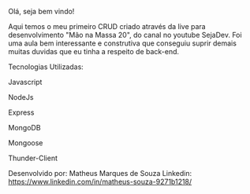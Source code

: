 Olá, seja bem vindo!

Aqui temos o meu primeiro CRUD criado através da live para desenvolvimento "Mão na Massa 20", do canal no youtube SejaDev. Foi uma aula bem interessante e construtiva que conseguiu suprir demais muitas duvidas que eu tinha a respeito de back-end. 

Tecnologias Utilizadas:

Javascript

NodeJs

Express

MongoDB

Mongoose

Thunder-Client

Desenvolvido por: Matheus Marques de Souza
Linkedin: https://www.linkedin.com/in/matheus-souza-9271b1218/